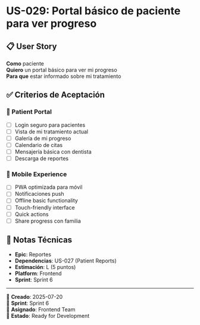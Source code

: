 # US-029: Portal básico de paciente para ver progreso

## 📋 User Story
**Como** paciente  
**Quiero** un portal básico para ver mi progreso  
**Para que** estar informado sobre mi tratamiento

## ✅ Criterios de Aceptación

### 👤 Patient Portal
- [ ] Login seguro para pacientes
- [ ] Vista de mi tratamiento actual
- [ ] Galería de mi progreso
- [ ] Calendario de citas
- [ ] Mensajería básica con dentista
- [ ] Descarga de reportes

### 📱 Mobile Experience
- [ ] PWA optimizada para móvil
- [ ] Notificaciones push
- [ ] Offline basic functionality
- [ ] Touch-friendly interface
- [ ] Quick actions
- [ ] Share progress con familia

## 📝 Notas Técnicas
- **Epic**: Reportes
- **Dependencias**: US-027 (Patient Reports)
- **Estimación**: L (5 puntos)
- **Platform**: Frontend
- **Sprint**: Sprint 6

---

📅 **Creado**: 2025-07-20  
🎯 **Sprint**: Sprint 6  
👤 **Asignado**: Frontend Team  
🔄 **Estado**: Ready for Development
